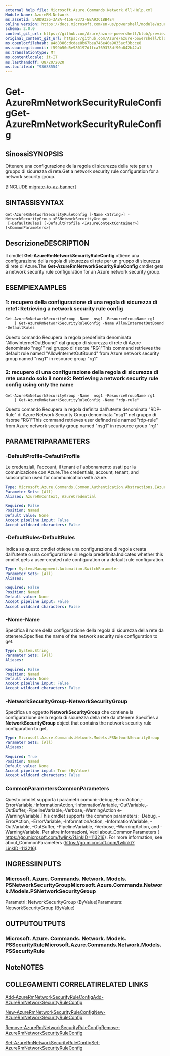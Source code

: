 ```yaml
---
external help file: Microsoft.Azure.Commands.Network.dll-Help.xml
Module Name: AzureRM.Network
ms.assetid: 5A0D9326-3A8A-4156-8372-EBA93C1BB4E4
online version: https://docs.microsoft.com/en-us/powershell/module/azurerm.network/get-azurermnetworksecurityruleconfig
schema: 2.0.0
content_git_url: https://github.com/Azure/azure-powershell/blob/preview/src/ResourceManager/Network/Commands.Network/help/Get-AzureRmNetworkSecurityRuleConfig.md
original_content_git_url: https://github.com/Azure/azure-powershell/blob/preview/src/ResourceManager/Network/Commands.Network/help/Get-AzureRmNetworkSecurityRuleConfig.md
ms.openlocfilehash: a4d8386cdcdee8b67bea746e40a9035acf3bcce8
ms.sourcegitcommit: f599b50d5e980197d1fca769378df90a842b42a1
ms.translationtype: MT
ms.contentlocale: it-IT
ms.lasthandoff: 08/20/2020
ms.locfileid: "93688554"
---
```

# <span data-ttu-id="7d37a-101">Get-AzureRmNetworkSecurityRuleConfig</span><span class="sxs-lookup"><span data-stu-id="7d37a-101">Get-AzureRmNetworkSecurityRuleConfig</span></span>

## <span data-ttu-id="7d37a-102">Sinossi</span><span class="sxs-lookup"><span data-stu-id="7d37a-102">SYNOPSIS</span></span>
<span data-ttu-id="7d37a-103">Ottenere una configurazione della regola di sicurezza della rete per un gruppo di sicurezza di rete.</span><span class="sxs-lookup"><span data-stu-id="7d37a-103">Get a network security rule configuration for a network security group.</span></span>

[!INCLUDE [migrate-to-az-banner](../../includes/migrate-to-az-banner.md)]

## <span data-ttu-id="7d37a-104">SINTASSI</span><span class="sxs-lookup"><span data-stu-id="7d37a-104">SYNTAX</span></span>

```
Get-AzureRmNetworkSecurityRuleConfig [-Name <String>] -NetworkSecurityGroup <PSNetworkSecurityGroup>
 [-DefaultRules] [-DefaultProfile <IAzureContextContainer>] [<CommonParameters>]
```

## <span data-ttu-id="7d37a-105">Descrizione</span><span class="sxs-lookup"><span data-stu-id="7d37a-105">DESCRIPTION</span></span>
<span data-ttu-id="7d37a-106">Il cmdlet **Get-AzureRmNetworkSecurityRuleConfig** ottiene una configurazione della regola di sicurezza di rete per un gruppo di sicurezza di rete di Azure.</span><span class="sxs-lookup"><span data-stu-id="7d37a-106">The **Get-AzureRmNetworkSecurityRuleConfig** cmdlet gets a network security rule configuration for an Azure network security group.</span></span>

## <span data-ttu-id="7d37a-107">ESEMPI</span><span class="sxs-lookup"><span data-stu-id="7d37a-107">EXAMPLES</span></span>

### <span data-ttu-id="7d37a-108">1: recupero della configurazione di una regola di sicurezza di rete</span><span class="sxs-lookup"><span data-stu-id="7d37a-108">1: Retrieving a network security rule config</span></span>
```
Get-AzureRmNetworkSecurityGroup -Name  nsg1 -ResourceGroupName rg1 
    | Get-AzureRmNetworkSecurityRuleConfig -Name AllowInternetOutBound -DefaultRules
```

<span data-ttu-id="7d37a-109">Questo comando Recupera la regola predefinita denominata "AllowInternetOutBound" dal gruppo di sicurezza di rete di Azure denominato "nsg1" nel gruppo di risorse "RG1"</span><span class="sxs-lookup"><span data-stu-id="7d37a-109">This command retrieves the default rule named "AllowInternetOutBound" from Azure network security group named "nsg1" in resource group "rg1"</span></span>

### <span data-ttu-id="7d37a-110">2: recupero di una configurazione della regola di sicurezza di rete usando solo il nome</span><span class="sxs-lookup"><span data-stu-id="7d37a-110">2: Retrieving a network security rule config using only the name</span></span>
```
Get-AzureRmNetworkSecurityGroup -Name  nsg1 -ResourceGroupName rg1 
    | Get-AzureRmNetworkSecurityRuleConfig -Name "rdp-rule"
```

<span data-ttu-id="7d37a-111">Questo comando Recupera la regola definita dall'utente denominata "RDP-Rule" di Azure Network Security Group denominata "nsg1" nel gruppo di risorse "RG1"</span><span class="sxs-lookup"><span data-stu-id="7d37a-111">This command retrieves user defined rule named "rdp-rule" from Azure network security group named "nsg1" in resource group "rg1"</span></span>

## <span data-ttu-id="7d37a-112">PARAMETRI</span><span class="sxs-lookup"><span data-stu-id="7d37a-112">PARAMETERS</span></span>

### <span data-ttu-id="7d37a-113">-DefaultProfile</span><span class="sxs-lookup"><span data-stu-id="7d37a-113">-DefaultProfile</span></span>
<span data-ttu-id="7d37a-114">Le credenziali, l'account, il tenant e l'abbonamento usati per la comunicazione con Azure.</span><span class="sxs-lookup"><span data-stu-id="7d37a-114">The credentials, account, tenant, and subscription used for communication with azure.</span></span>

```yaml
Type: Microsoft.Azure.Commands.Common.Authentication.Abstractions.IAzureContextContainer
Parameter Sets: (All)
Aliases: AzureRmContext, AzureCredential

Required: False
Position: Named
Default value: None
Accept pipeline input: False
Accept wildcard characters: False
```

### <span data-ttu-id="7d37a-115">-DefaultRules</span><span class="sxs-lookup"><span data-stu-id="7d37a-115">-DefaultRules</span></span>
<span data-ttu-id="7d37a-116">Indica se questo cmdlet ottiene una configurazione di regola creata dall'utente o una configurazione di regola predefinita.</span><span class="sxs-lookup"><span data-stu-id="7d37a-116">Indicates whether this cmdlet gets a user-created rule configuration or a default rule configuration.</span></span>

```yaml
Type: System.Management.Automation.SwitchParameter
Parameter Sets: (All)
Aliases:

Required: False
Position: Named
Default value: None
Accept pipeline input: False
Accept wildcard characters: False
```

### <span data-ttu-id="7d37a-117">-Nome</span><span class="sxs-lookup"><span data-stu-id="7d37a-117">-Name</span></span>
<span data-ttu-id="7d37a-118">Specifica il nome della configurazione della regola di sicurezza della rete da ottenere.</span><span class="sxs-lookup"><span data-stu-id="7d37a-118">Specifies the name of the network security rule configuration to get.</span></span>

```yaml
Type: System.String
Parameter Sets: (All)
Aliases:

Required: False
Position: Named
Default value: None
Accept pipeline input: False
Accept wildcard characters: False
```

### <span data-ttu-id="7d37a-119">-NetworkSecurityGroup</span><span class="sxs-lookup"><span data-stu-id="7d37a-119">-NetworkSecurityGroup</span></span>
<span data-ttu-id="7d37a-120">Specifica un oggetto **NetworkSecurityGroup** che contiene la configurazione della regola di sicurezza della rete da ottenere.</span><span class="sxs-lookup"><span data-stu-id="7d37a-120">Specifies a **NetworkSecurityGroup** object that contains the network security rule configuration to get.</span></span>

```yaml
Type: Microsoft.Azure.Commands.Network.Models.PSNetworkSecurityGroup
Parameter Sets: (All)
Aliases:

Required: True
Position: Named
Default value: None
Accept pipeline input: True (ByValue)
Accept wildcard characters: False
```

### <span data-ttu-id="7d37a-121">CommonParameters</span><span class="sxs-lookup"><span data-stu-id="7d37a-121">CommonParameters</span></span>
<span data-ttu-id="7d37a-122">Questo cmdlet supporta i parametri comuni:-debug,-ErrorAction,-ErrorVariable,-InformationAction,-InformationVariable,-OutVariable,-OutBuffer,-PipelineVariable,-Verbose,-WarningAction e-WarningVariable.</span><span class="sxs-lookup"><span data-stu-id="7d37a-122">This cmdlet supports the common parameters: -Debug, -ErrorAction, -ErrorVariable, -InformationAction, -InformationVariable, -OutVariable, -OutBuffer, -PipelineVariable, -Verbose, -WarningAction, and -WarningVariable.</span></span> <span data-ttu-id="7d37a-123">Per altre informazioni, Vedi about_CommonParameters ( https://go.microsoft.com/fwlink/?LinkID=113216) .</span><span class="sxs-lookup"><span data-stu-id="7d37a-123">For more information, see about_CommonParameters (https://go.microsoft.com/fwlink/?LinkID=113216).</span></span>

## <span data-ttu-id="7d37a-124">INGRESSI</span><span class="sxs-lookup"><span data-stu-id="7d37a-124">INPUTS</span></span>

### <span data-ttu-id="7d37a-125">Microsoft. Azure. Commands. Network. Models. PSNetworkSecurityGroup</span><span class="sxs-lookup"><span data-stu-id="7d37a-125">Microsoft.Azure.Commands.Network.Models.PSNetworkSecurityGroup</span></span>
<span data-ttu-id="7d37a-126">Parametri: NetworkSecurityGroup (ByValue)</span><span class="sxs-lookup"><span data-stu-id="7d37a-126">Parameters: NetworkSecurityGroup (ByValue)</span></span>

## <span data-ttu-id="7d37a-127">OUTPUT</span><span class="sxs-lookup"><span data-stu-id="7d37a-127">OUTPUTS</span></span>

### <span data-ttu-id="7d37a-128">Microsoft. Azure. Commands. Network. Models. PSSecurityRule</span><span class="sxs-lookup"><span data-stu-id="7d37a-128">Microsoft.Azure.Commands.Network.Models.PSSecurityRule</span></span>

## <span data-ttu-id="7d37a-129">Note</span><span class="sxs-lookup"><span data-stu-id="7d37a-129">NOTES</span></span>

## <span data-ttu-id="7d37a-130">COLLEGAMENTI CORRELATI</span><span class="sxs-lookup"><span data-stu-id="7d37a-130">RELATED LINKS</span></span>

[<span data-ttu-id="7d37a-131">Add-AzureRmNetworkSecurityRuleConfig</span><span class="sxs-lookup"><span data-stu-id="7d37a-131">Add-AzureRmNetworkSecurityRuleConfig</span></span>](./Add-AzureRmNetworkSecurityRuleConfig.md)

[<span data-ttu-id="7d37a-132">New-AzureRmNetworkSecurityRuleConfig</span><span class="sxs-lookup"><span data-stu-id="7d37a-132">New-AzureRmNetworkSecurityRuleConfig</span></span>](./New-AzureRmNetworkSecurityRuleConfig.md)

[<span data-ttu-id="7d37a-133">Remove-AzureRmNetworkSecurityRuleConfig</span><span class="sxs-lookup"><span data-stu-id="7d37a-133">Remove-AzureRmNetworkSecurityRuleConfig</span></span>](./Remove-AzureRmNetworkSecurityRuleConfig.md)

[<span data-ttu-id="7d37a-134">Set-AzureRmNetworkSecurityRuleConfig</span><span class="sxs-lookup"><span data-stu-id="7d37a-134">Set-AzureRmNetworkSecurityRuleConfig</span></span>](./Set-AzureRmNetworkSecurityRuleConfig.md)


